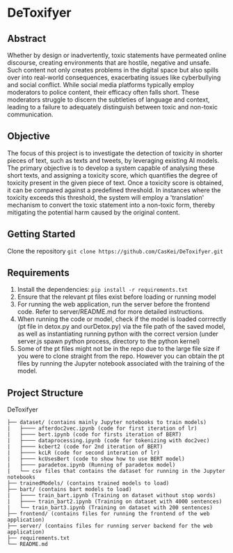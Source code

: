# DeToxifyer

## Abstract
Whether by design or inadvertently, toxic statements have permeated online discourse, creating environments that are hostile, negative and unsafe. Such content not only creates problems in the digital space but also spills over into real-world consequences, exacerbating issues like cyberbullying and social conflict. While social media platforms typically employ moderators to police content, their efficacy often falls short. These moderators struggle to discern the subtleties of language and context, leading to a failure to adequately distinguish between toxic and non-toxic communication.

## Objective
The focus of this project is to investigate the detection of toxicity in shorter pieces of text, such as texts and tweets, by leveraging existing AI models. The primary objective is to develop a system capable of analysing these short texts, and assigning a toxicity score, which quantifies the degree of toxicity present in the given piece of text. Once a toxicity score is obtained, it can be compared against a predefined threshold. In instances where the toxicity exceeds this threshold, the system will employ a 'translation' mechanism to convert the toxic statement into a non-toxic form, thereby mitigating the potential harm caused by the original content.

## Getting Started
Clone the repository
```git clone https://github.com/CasKei/DeToxifyer.git```

## Requirements
1. Install the dependencies: `pip install -r requirements.txt`
2. Ensure that the relevant pt files exist before loading or running model
3. For running the web application, run the server before the frontend code. Refer to server/README.md for more detailed instructions.
4. When running the code or model, check if the model is loaded corrrectly (pt file in detox.py and ourDetox.py) via the file path of the saved model, as well as instantiating running python with the correct version (under server.js spawn python process, directory to the python kernel)
5. Some of the pt files might not be in the repo due to the large file size if you were to clone straight from the repo. However you can obtain the pt files by running the Jupyter notebook associated with the training of the model. 

## Project Structure
DeToxifyer
```
├── dataset/ (contains mainly Jupyter notebooks to train models)
|   ├──── afterdoc2vec.ipynb (code for first iteration of lr)
|   ├──── bert.ipynb (code for firsts iteration of BERT)
|   ├──── dataprocessing.ipynb (code for tokenizing with doc2vec)
|   ├──── kcbert2 (code for 2nd iteration of BERT)
|   ├──── kcLR (code for second interation of lr)
|   ├──── kcUsesBert (code to show how to use BERT model)
|   ├──── paradetox.ipynb (Running of paradetox model)
|   └── csv files that contains the dataset for running in the Jupyter notebooks
├── trainedModels/ (contains trained models to load)
├── bart/ (contains bart models to load)
|   ├──── train_bart.ipynb (Training on dataset without stop words)
|   ├──── train_bart2.ipynb (Training on dataset with 4000 sentences)
|   └── train_bart3.ipynb (Training on dataset with 200 sentences)
├── frontend/ (contains files for running the frontend of the web application)
├── server/ (contains files for running server backend for the web application)
├── requirements.txt
└── README.md
```